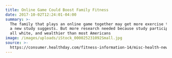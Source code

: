 ```yaml
---
title: Online Game Could Boost Family Fitness
date: 2017-10-02T12:24:01-04:00
summary: >-
  The family that plays an online game together may get more exercise together,
  a new study suggests. But more research needed because study participants were
  all white, and wealthier than most Americans
image: /images/uploads/iStock_000025231092Small.jpg
source: >-
  https://consumer.healthday.com/fitness-information-14/misc-health-news-265/online-game-could-boost-family-fitness-727087.html
---
```



